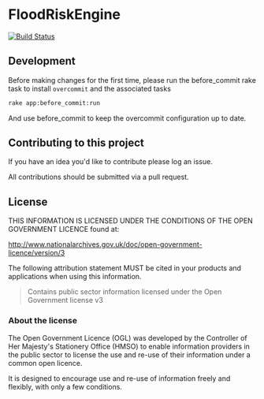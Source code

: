 FloodRiskEngine
===============

[![Build Status](https://travis-ci.org/EnvironmentAgency/flood-risk-engine.svg?branch=develop)](https://travis-ci.org/EnvironmentAgency/flood-risk-engine)

Development
-----------

Before making changes for the first time, please run the
before_commit rake task to install `overcommit` and the
associated tasks

```bash
rake app:before_commit:run
```

And use before_commit to keep the overcommit configuration
up to date.

Contributing to this project
----------------------------

If you have an idea you'd like to contribute please log an issue.

All contributions should be submitted via a pull request.

License
-------

THIS INFORMATION IS LICENSED UNDER THE CONDITIONS OF THE OPEN GOVERNMENT LICENCE found at:

http://www.nationalarchives.gov.uk/doc/open-government-licence/version/3

The following attribution statement MUST be cited in your products and applications when using this information.

> Contains public sector information licensed under the Open Government license v3

### About the license

The Open Government Licence (OGL) was developed by the Controller of Her Majesty's Stationery Office (HMSO) to enable information providers in the public sector to license the use and re-use of their information under a common open licence.

It is designed to encourage use and re-use of information freely and flexibly, with only a few conditions.
